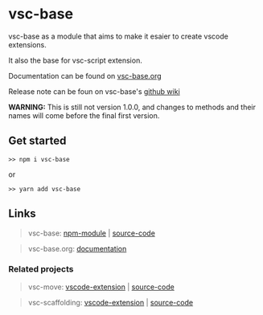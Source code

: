 # vsc-base

vsc-base as a module that aims to make it esaier to create vscode extensions.

It also the base for vsc-script extension.

Documentation can be found on [vsc-base.org](http://vsc-base.org)

Release note can be foun on vsc-base's [github wiki](https://github.com/alfnielsen/vsc-base/wiki/Release-notes)

**WARNING:**
This is still not version 1.0.0, and changes to methods and their names will come before the final first version.

## Get started

```
>> npm i vsc-base
```

or

```
>> yarn add vsc-base
```

## Links

> vsc-base: [npm-module](https://www.npmjs.com/package/vsc-base) | [source-code](https://github.com/alfnielsen/vsc-base)

> vsc-base.org: [documentation](http://vsc-base.org)

### Related projects

> vsc-move: [vscode-extension](https://marketplace.visualstudio.com/items?itemName=alfnielsen.vsc-move) | [source-code](https://github.com/alfnielsen/vsc-move)

> vsc-scaffolding: [vscode-extension](https://marketplace.visualstudio.com/items?itemName=alfnielsen.vsc-scafolding) | [source-code](https://github.com/alfnielsen/vsc-scaffolding)
